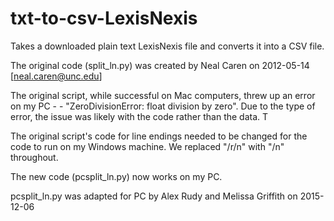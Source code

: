 # txt-to-csv-LexisNexis
Takes a downloaded plain text LexisNexis file and converts it into a CSV file.


The original code (split_ln.py) was created by Neal Caren on 2012-05-14 
[neal.caren@unc.edu]

The original script, while successful on Mac computers, threw up an error on my PC - - "ZeroDivisionError: float division by zero". Due to the type of error, the issue was likely with the code rather than the data. T

The original script's code for line endings needed to be changed for the code to run on my Windows machine. We replaced "/r/n" with "/n" throughout. 

The new code (pcsplit_ln.py) now works on my PC. 

pcsplit_ln.py was adapted for PC by Alex Rudy and Melissa Griffith on 2015-12-06